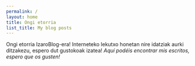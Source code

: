 ```yaml
---
permalink: /
layout: home
title: Ongi etorria
list_title: My blog posts
---
```

Ongi etorria IzaroBlog-era! 
Interneteko lekutxo honetan nire idatziak aurki ditzakezu, espero dut gustokoak izatea! 
*Aquí podéis encontrar mis escritos, espero que os gusten!*
